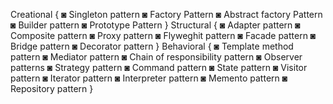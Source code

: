 Creational
{
	◙ Singleton pattern
	◙ Factory Pattern
	◙ Abstract factory Pattern
	◙ Builder pattern
	◙ Prototype Pattern
}
Structural
{
	◙ Adapter pattern
	◙ Composite pattern
	◙ Proxy pattern
	◙ Flyweghit pattern
	◙ Facade pattern
	◙ Bridge pattern
	◙ Decorator pattern
}
Behavioral
{
	◙ Template method pattern
	◙ Mediator pattern
	◙ Chain of responsibility pattern
	◙ Observer patterns
	◙ Strategy pattern
	◙ Command pattern
	◙ State pattern
	◙ Visitor pattern
	◙ Iterator pattern
	◙ Interpreter pattern
	◙ Memento pattern
	◙ Repository pattern
}